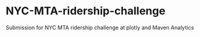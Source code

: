 # NYC-MTA-ridership-challenge
Submission for NYC MTA ridership challenge at plotly and Maven Analytics
